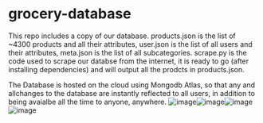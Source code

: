 # grocery-database
This repo includes a copy of our database. products.json is the list of ~4300 products and all their attributes, user.json is the list of all users and their attributes, meta.json is the list of all subcategories. scrape.py is the code used to scrape our databse from the internet, it is ready to go (after installing dependencies) and will output all the prodcts in products.json.

The Database is hosted on the cloud using Mongodb Atlas, so that any and allchanges to the database are instantly reflected to all users, in addition to being avaialbe all the time to anyone, anywhere.
![image](https://user-images.githubusercontent.com/12691198/117344336-5481b680-aeb6-11eb-8b27-2709b2425728.png)![image](https://user-images.githubusercontent.com/12691198/117343949-e76e2100-aeb5-11eb-8ce1-a02fef9d8726.png)![image](https://user-images.githubusercontent.com/12691198/117344049-0a003a00-aeb6-11eb-8f33-1f8816abb170.png)
![image](https://user-images.githubusercontent.com/12691198/117344181-2d2ae980-aeb6-11eb-8844-8dcd154a4806.png)
